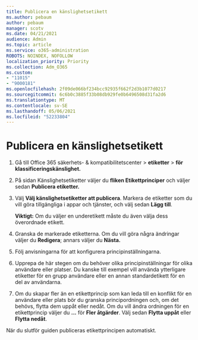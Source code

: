 ```yaml
---
title: Publicera en känslighetsetikett
ms.author: pebaum
author: pebaum
manager: scotv
ms.date: 04/21/2021
audience: Admin
ms.topic: article
ms.service: o365-administration
ROBOTS: NOINDEX, NOFOLLOW
localization_priority: Priority
ms.collection: Adm_O365
ms.custom:
- "11015"
- "9000181"
ms.openlocfilehash: 2f09de066bf234bcc92935f662f2d3b1077d0217
ms.sourcegitcommit: 6c6b0c3885f33b08db929fe0b6496508d31fa2d6
ms.translationtype: MT
ms.contentlocale: sv-SE
ms.lasthandoff: 05/06/2021
ms.locfileid: "52233804"
---
```

# <a name="how-to-publish-a-sensitivity-label"></a>Publicera en känslighetsetikett

1. Gå till Office 365 säkerhets- & kompatibilitetscenter > **etiketter**  >  **för klassificeringskänslighet.**

1. På sidan Känslighetsetiketter väljer du **fliken Etikettprinciper** och väljer sedan **Publicera etiketter.**

1. Välj **Välj känslighetsetiketter att publicera**. Markera de etiketter som du vill göra tillgängliga i appar och tjänster, och välj sedan **Lägg till**.

    **Viktigt:** Om du väljer en underetikett måste du även välja dess överordnade etikett.

1. Granska de markerade etiketterna. Om du vill göra några ändringar väljer du **Redigera**; annars väljer du **Nästa.**

1. Följ anvisningarna för att konfigurera principinställningarna.

1. Upprepa de här stegen om du behöver olika principinställningar för olika användare eller platser. Du kanske till exempel vill använda ytterligare etiketter för en grupp användare eller en annan standardetikett för en del av användarna.

1. Om du skapar fler än en etikettprincip som kan leda till en konflikt för en användare eller plats bör du granska principordningen och, om det behövs, flytta dem uppåt eller nedåt. Om du vill ändra ordningen för en etikettprincip väljer du **...** för **Fler åtgärder**. Välj sedan **Flytta uppåt** eller **Flytta nedåt**.

När du slutför guiden publiceras etikettprincipen automatiskt.